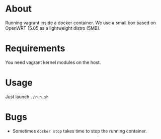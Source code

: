 About
=====

Running vagrant inside a docker container. We use a small box based on OpenWRT 15.05 as a lightweight distro (5MB).

Requirements
============

You need vagrant kernel modules on the host.

Usage
=====

Just launch ```./run.sh```

Bugs
====

* Sometimes ```docker stop``` takes time to stop the running container. 
